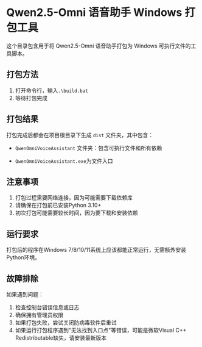 # Qwen2.5-Omni 语音助手 Windows 打包工具

这个目录包含用于将 Qwen2.5-Omni 语音助手打包为 Windows 可执行文件的工具脚本。

## 打包方法

1. 打开命令行，输入`.\build.bat`
2. 等待打包完成

## 打包结果

打包完成后都会在项目根目录下生成 `dist` 文件夹，其中包含：

- `QwenOmniVoiceAssistant` 文件夹：包含可执行文件和所有依赖

- `QwenOmniVoiceAssistant.exe`为文件入口

## 注意事项

1. 打包过程需要网络连接，因为可能需要下载依赖库
2. 请确保在打包前已安装Python 3.10+
3. 初次打包可能需要较长时间，因为要下载和安装依赖

## 运行要求

打包后的程序在Windows 7/8/10/11系统上应该都能正常运行，无需额外安装Python环境。

## 故障排除

如果遇到问题：

1. 检查控制台错误信息或日志
3. 确保拥有管理员权限
4. 如果打包失败，尝试关闭防病毒软件后重试
5. 如果运行打包程序遇到"无法找到入口点"等错误，可能是微软Visual C++ Redistributable缺失，请安装最新版本 